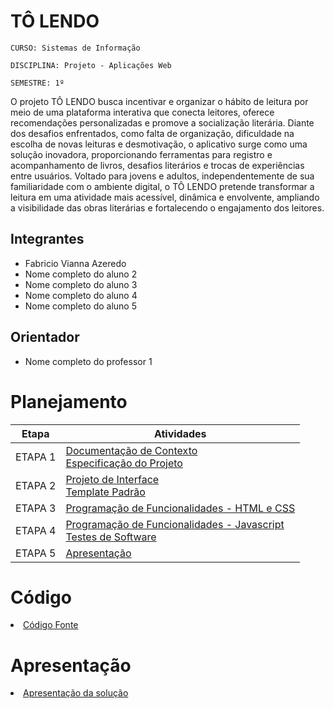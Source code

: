 # TÔ LENDO

`CURSO: Sistemas de Informação`

`DISCIPLINA: Projeto - Aplicações Web`

`SEMESTRE: 1º`

O projeto TÔ LENDO busca incentivar e organizar o hábito de leitura por meio de uma plataforma interativa que conecta leitores, oferece recomendações personalizadas e promove a socialização literária. Diante dos desafios enfrentados, como falta de organização, dificuldade na escolha de novas leituras e desmotivação, o aplicativo surge como uma solução inovadora, proporcionando ferramentas para registro e acompanhamento de livros, desafios literários e trocas de experiências entre usuários. Voltado para jovens e adultos, independentemente de sua familiaridade com o ambiente digital, o TÔ LENDO pretende transformar a leitura em uma atividade mais acessível, dinâmica e envolvente, ampliando a visibilidade das obras literárias e fortalecendo o engajamento dos leitores.

## Integrantes

* Fabricio Vianna Azeredo
* Nome completo do aluno 2
* Nome completo do aluno 3
* Nome completo do aluno 4
* Nome completo do aluno 5


## Orientador

* Nome completo do professor 1

# Planejamento

| Etapa         | Atividades |
|  :----:   | ----------- |
| ETAPA 1         |[Documentação de Contexto](docs/context.md) <br> [Especificação do Projeto](docs/especification.md) |
| ETAPA 2         |[Projeto de Interface](docs/interface.md) <br> [Template Padrão](docs/template.md) |
| ETAPA 3         |[Programação de Funcionalidades - HTML e CSS](docs/development.md) |
| ETAPA 4        |[Programação de Funcionalidades - Javascript](docs/development.md) <br> [Testes de Software ](docs/tests.md) |
| ETAPA 5         | [Apresentação](presentation/README.md) |

# Código

<li><a href="src/README.md"> Código Fonte</a></li>

# Apresentação

<li><a href="presentation/README.md"> Apresentação da solução</a></li>
